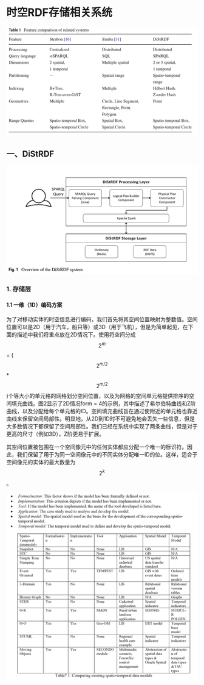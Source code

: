 # 时空RDF存储相关系统



![Snipaste_2021-04-26_10-48-26](模型与存储方式整理/Snipaste_2021-04-26_10-48-26.png)

## 一、DiStRDF



![QQ20210418-134408@2x](模型与存储方式整理/QQ20210418-134408@2x.png)

### 1. 存储层

#### 1.1 一维（1D）编码方案

为了对移动实体的时空信息进行编码，我们首先将其空间位置映射为整数值。空间位置可以是2D（用于汽车，船只等）或3D（用于飞机），但是为简单起见，在下面的描述中我们将重点放在2D情况下。使用将空间分成$$2^m$$ = ($$2^{m/2}$$ *$$2^{m/2}$$)个等大小的单元格的网格划分空间位置，以及为网格的空间单元格提供排序的空间填充曲线。图2显示了2D情况form = 4的示例，其中描述了希尔伯特曲线和Z阶曲线，以及分配给每个单元格的ID。空间填充曲线旨在通过使附近的单元格也靠近曲线来保留空间局部性。明显地，从2D到1D时不可避免地会丢失一些信息，但是大多数情况下都保留了空间局部性。我们已经在系统中实现了两条曲线，但是对于更高的尺寸（例如3D），Z阶更易于扩展。

其空间位置被包围在一个空间像元中的任何实体都应分配一个唯一的标识符。因此，我们保留了用于为同一空间像元中的不同实体分配唯一ID的位。这样，适合于空间像元的实体的最大数量为$$2^k$$。

![Snipaste_2021-04-26_10-43-01](模型与存储方式整理/Snipaste_2021-04-26_10-43-01.png)


